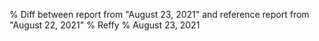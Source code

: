% Diff between report from "August 23, 2021" and reference report from "August 22, 2021"
% Reffy
% August 23, 2021

